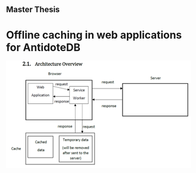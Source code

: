 ## Master Thesis
# Offline caching in web applications for AntidoteDB

![Arhitecture Overview](./Main_article.PNG "Arhitecture Overview")
